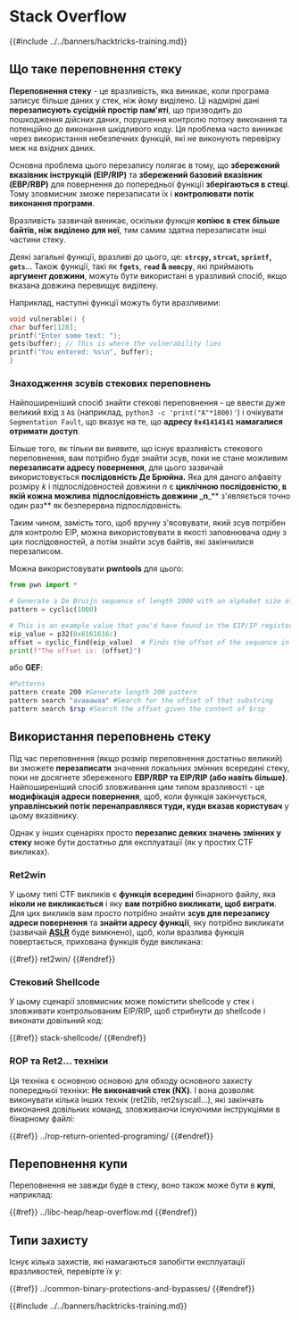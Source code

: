 # Stack Overflow

{{#include ../../banners/hacktricks-training.md}}

## Що таке переповнення стеку

**Переповнення стеку** - це вразливість, яка виникає, коли програма записує більше даних у стек, ніж йому виділено. Ці надмірні дані **перезаписують сусідній простір пам'яті**, що призводить до пошкодження дійсних даних, порушення контролю потоку виконання та потенційно до виконання шкідливого коду. Ця проблема часто виникає через використання небезпечних функцій, які не виконують перевірку меж на вхідних даних.

Основна проблема цього перезапису полягає в тому, що **збережений вказівник інструкцій (EIP/RIP)** та **збережений базовий вказівник (EBP/RBP)** для повернення до попередньої функції **зберігаються в стеці**. Тому зловмисник зможе перезаписати їх і **контролювати потік виконання програми**.

Вразливість зазвичай виникає, оскільки функція **копіює в стек більше байтів, ніж виділено для неї**, тим самим здатна перезаписати інші частини стеку.

Деякі загальні функції, вразливі до цього, це: **`strcpy`, `strcat`, `sprintf`, `gets`**... Також функції, такі як **`fgets`**, **`read` & `memcpy`**, які приймають **аргумент довжини**, можуть бути використані в уразливий спосіб, якщо вказана довжина перевищує виділену.

Наприклад, наступні функції можуть бути вразливими:
```c
void vulnerable() {
char buffer[128];
printf("Enter some text: ");
gets(buffer); // This is where the vulnerability lies
printf("You entered: %s\n", buffer);
}
```
### Знаходження зсувів стекових переповнень

Найпоширеніший спосіб знайти стекові переповнення - це ввести дуже великий вхід з `A`s (наприклад, `python3 -c 'print("A"*1000)'`) і очікувати `Segmentation Fault`, що вказує на те, що **адресу `0x41414141` намагалися отримати доступ**.

Більше того, як тільки ви виявите, що існує вразливість стекового переповнення, вам потрібно буде знайти зсув, поки не стане можливим **перезаписати адресу повернення**, для цього зазвичай використовується **послідовність Де Брюйна.** Яка для даного алфавіту розміру _k_ і підпослідовностей довжини _n_ є **циклічною послідовністю, в якій кожна можлива підпослідовність довжини \_n**\_\*\* з'являється точно один раз\*\* як безперервна підпослідовність.

Таким чином, замість того, щоб вручну з'ясовувати, який зсув потрібен для контролю EIP, можна використовувати в якості заповнювача одну з цих послідовностей, а потім знайти зсув байтів, які закінчилися перезаписом. 

Можна використовувати **pwntools** для цього:
```python
from pwn import *

# Generate a De Bruijn sequence of length 1000 with an alphabet size of 256 (byte values)
pattern = cyclic(1000)

# This is an example value that you'd have found in the EIP/IP register upon crash
eip_value = p32(0x6161616c)
offset = cyclic_find(eip_value)  # Finds the offset of the sequence in the De Bruijn pattern
print(f"The offset is: {offset}")
```
або **GEF**:
```bash
#Patterns
pattern create 200 #Generate length 200 pattern
pattern search "avaaawaa" #Search for the offset of that substring
pattern search $rsp #Search the offset given the content of $rsp
```
## Використання переповнень стеку

Під час переповнення (якщо розмір переповнення достатньо великий) ви зможете **перезаписати** значення локальних змінних всередині стеку, поки не досягнете збереженого **EBP/RBP та EIP/RIP (або навіть більше)**.\
Найпоширеніший спосіб зловживання цим типом вразливості - це **модифікація адреси повернення**, щоб, коли функція закінчується, **управлінський потік перенаправлявся туди, куди вказав користувач** у цьому вказівнику.

Однак у інших сценаріях просто **перезапис деяких значень змінних у стеку** може бути достатньо для експлуатації (як у простих CTF викликах).

### Ret2win

У цьому типі CTF викликів є **функція** **всередині** бінарного файлу, яка **ніколи не викликається** і яку **вам потрібно викликати, щоб виграти**. Для цих викликів вам просто потрібно знайти **зсув для перезапису адреси повернення** та **знайти адресу функції**, яку потрібно викликати (зазвичай [**ASLR**](../common-binary-protections-and-bypasses/aslr/) буде вимкнено), щоб, коли вразлива функція повертається, прихована функція буде викликана:

{{#ref}}
ret2win/
{{#endref}}

### Стековий Shellcode

У цьому сценарії зловмисник може помістити shellcode у стек і зловживати контрольованим EIP/RIP, щоб стрибнути до shellcode і виконати довільний код:

{{#ref}}
stack-shellcode/
{{#endref}}

### ROP та Ret2... техніки

Ця техніка є основною основою для обходу основного захисту попередньої техніки: **Не виконавчий стек (NX)**. І вона дозволяє виконувати кілька інших технік (ret2lib, ret2syscall...), які закінчать виконання довільних команд, зловживаючи існуючими інструкціями в бінарному файлі:

{{#ref}}
../rop-return-oriented-programing/
{{#endref}}

## Переповнення купи

Переповнення не завжди буде в стеку, воно також може бути в **купі**, наприклад:

{{#ref}}
../libc-heap/heap-overflow.md
{{#endref}}

## Типи захисту

Існує кілька захистів, які намагаються запобігти експлуатації вразливостей, перевірте їх у:

{{#ref}}
../common-binary-protections-and-bypasses/
{{#endref}}

{{#include ../../banners/hacktricks-training.md}}
